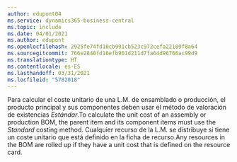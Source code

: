 ```yaml
---
author: edupont04
ms.service: dynamics365-business-central
ms.topic: include
ms.date: 04/01/2021
ms.author: edupont
ms.openlocfilehash: 2925fe74fd10cb991cb523c972cefa22109f8a64
ms.sourcegitcommit: 766e2840fd16efb901d211d7fa64d96766ac99d9
ms.translationtype: HT
ms.contentlocale: es-ES
ms.lasthandoff: 03/31/2021
ms.locfileid: "5782018"
---
```

<span data-ttu-id="52c68-101">Para calcular el coste unitario de una L.M. de ensamblado o producción, el producto principal y sus componentes deben usar el método de valoración de existencias *Estándar*.</span><span class="sxs-lookup"><span data-stu-id="52c68-101">To calculate the unit cost of an assembly or production BOM, the parent item and its component items must use the *Standard* costing method.</span></span> <span data-ttu-id="52c68-102">Cualquier recurso de la L.M. se distribuye si tiene un coste unitario que está definido en la ficha de recurso.</span><span class="sxs-lookup"><span data-stu-id="52c68-102">Any resources in the BOM are rolled up if they have a unit cost that is defined on the resource card.</span></span>

